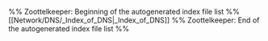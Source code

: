 %% Zoottelkeeper: Beginning of the autogenerated index file list  %%
 [[Network/DNS/_Index_of_DNS|_Index_of_DNS]]
%% Zoottelkeeper: End of the autogenerated index file list  %%
